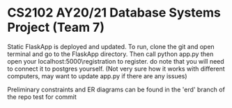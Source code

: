 # CS2102 AY20/21 Database Systems Project (Team 7)

Static FlaskApp is deployed and updated. To run, clone the git and open terminal and go to the FlaskApp directory. Then call python app.py then open your localhost:5000\registration to register. do note that you will need to connect it to postgres yourself. (Not very sure how it works with different computers, may want to update app.py if there are any issues)

Preliminary constraints and ER diagrams can be found in the 'erd' branch of the repo
test for commit